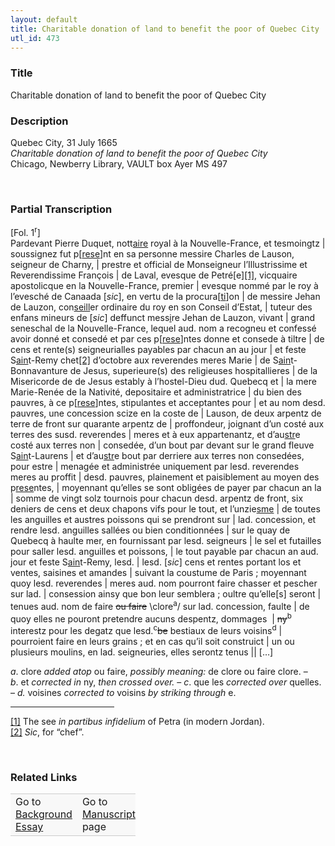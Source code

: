 ```yaml
---  
layout: default  
title: Charitable donation of land to benefit the poor of Quebec City  
utl_id: 473
---
```


### Title

Charitable donation of land to benefit the poor of Quebec City

### Description

<p>Quebec City, 31 July 1665<br /><em>Charitable donation of land to benefit the poor of Quebec City</em><br />
Chicago, Newberry Library, VAULT box Ayer MS 497</p>
<p> </p>


### Partial Transcription

<p>[Fol. 1<sup>r</sup>]<br />
Pardevant Pierre Duquet, nott<u>aire</u> royal à la Nouvelle-France, et tesmoingtz | soussignez fut p[<u>rese</u>]nt en sa personne messire Charles de Lauson, seigneur de Charny, | prestre et official de Monseigneur l’Illustrissime et Reverendissime François | de Laval, evesque de Petré[e]<a href="#_ftn1" name="_ftnref1" title="" id="_ftnref1">[1]</a>, vicquaire apostolicque en la Nouvelle-France, premier | evesque nommé par le roy à l’evesché de Canaada [<em>sic</em>], en vertu de la procura[<u>ti</u>]on | de messire Jehan de Lauzon, con<u>seill</u>er ordinaire du roy en son Conseil d’Estat, | tuteur des enfans mineurs de [<em>sic</em>] deffunct mess<u>i</u>re Jehan de Lauzon, vivant | grand seneschal de la Nouvelle-France, lequel aud. nom a recogneu et confessé avoir donné et consedé et par ces p[<u>rese</u>]ntes donne et consede à tiltre | de cens et rente(s) seigneurialles payables par chacun an au jour | et feste S<u>ain</u>t-Remy chet<a href="#_ftn2" name="_ftnref2" title="" id="_ftnref2">[2]</a> d’octobre aux reverendes meres Marie | de S<u>ain</u>t-Bonnavanture de Jesus, superieure(s) des religieuses hospitallieres | de la Misericorde de de Jesus estably à l’hostel-Dieu dud. Quebecq et | la mere Marie-Renée de la Nativité, depositaire et administratrice | du bien des pauvres, à ce p[<u>rese</u>]ntes, stipulantes et acceptantes pour | et au nom desd. pauvres, une concession scize en la coste de | Lauson, de deux arpentz de terre de front sur quarante arpentz de | proffondeur, joignant d’un costé aux terres des susd. reverendes | meres et à eux appartenantz, et d’au<u>str</u>e costé aux terres non | consedée, d’un bout par devant sur le grand fleuve S<u>ain</u>t-Laurens | et d’au<u>str</u>e bout par derriere aux terres non consedées, pour estre | menagée et administrée uniquement par lesd. reverendes meres au proffit | desd. pauvres, plainement et paisiblement au moyen des p<u>rese</u>ntes, | moyennant qu’elles se sont obligées de payer par chacun an la | somme de vingt solz tournois pour chacun desd. arpentz de front, six deniers de cens et deux chapons vifs pour le tout, et l’unzie<u>sme</u> | de toutes les anguilles et austres poissons qui se prendront sur | lad. concession, et rendre lesd. anguilles sallées ou bien conditionnées | sur le quay de Quebecq à haulte mer, en fournissant par lesd. seigneurs | le sel et futailles pour saller lesd. anguilles et poissons, | le tout payable par chacun an aud. jour et feste S<u>ain</u>t-Remy, lesd. | lesd. [<em>sic</em>] cens et rentes portant los et ventes, saisines et amandes | suivant la coustume de Paris ; moyennant quoy lesd. reverendes | meres aud. nom pourront faire chasser et pescher sur lad. | consession ainsy que bon leur semblera ; oultre qu’elle[s] seront | tenues aud. nom de faire <s>ou faire</s> \clore<sup>a</sup>/ sur lad. concession, faulte | de quoy elles ne pouront pretendre aucuns despentz, dommages  | <s>ny</s><sup>b</sup> interestz pour les degatz que lesd.<sup>c</sup><s>be</s> bestiaux de leurs voisins<sup>d</sup> | pourroient faire en leurs grains ; et en cas qu’il soit construict | un ou plusieurs moulins, en lad. seigneuries, elles serontz tenus || […]</p>
<p><em>a</em>. clore <em>added atop</em> ou faire, <em>possibly meaning: </em>de clore ou faire clore. – <em>b</em>. et <em>corrected in</em> ny, <em>then crossed over. </em>– <em>c</em>. que les <em>corrected over</em> quelles. – <em>d.</em> voisines <em>corrected to</em> voisins <em>by striking through</em> e.</p>
<div>
<hr align="left" size="1" width="33%" /><div id="ftn1"><a href="#_ftnref1" name="_ftn1" title="" id="_ftn1">[1]</a> The see <em>in partibus infidelium</em> of Petra (in modern Jordan).</div>
<div id="ftn2"><a href="#_ftnref2" name="_ftn2" title="" id="_ftn2">[2]</a> <em>Sic</em>, for “chef”.
<p> </p>
</div>
</div>


### Related Links

<table border="0.5" cellpadding="1" cellspacing="1" style="width: 200px; background-color:#F8F8F8;">
    <tbody style="border-color:#ccc">
        <tr style="border-color:#ccc">
            <td>Go to <a href="https://centerfordigitalhumanities.github.io/Newberry-French-paleography/essay/473" target="_blank">Background Essay</a></td>
            <td>Go to <a href="https://centerfordigitalhumanities.github.io/Newberry-French-paleography/www/record.html?id=473" target="_blank">Manuscript</a> page</td>
        </tr>
    </tbody>
</table>
